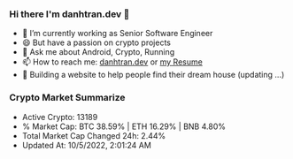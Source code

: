### Hi there I'm danhtran.dev 👋

- 🔭 I’m currently working as Senior Software Engineer
- 😄 But have a passion on crypto projects
- 💬 Ask me about Android, Crypto, Running 
- 📫 How to reach me: <a href="https://danhtran.dev" target="_blank">danhtran.dev</a> or <a href="Developer-Resume.pdf" target="_blank">my Resume</a>
- 🌱 Building a website to help people find their dream house (updating ...)

### Crypto Market Summarize
- Active Crypto: 13189
- % Market Cap: BTC 38.59% | ETH 16.29% | BNB 4.80%
- Total Market Cap Changed 24h: 2.44%
- Updated At: 10/5/2022, 2:01:24 AM
